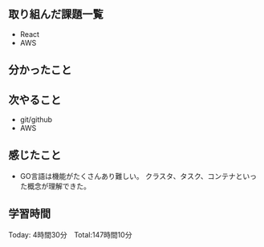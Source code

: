 ## 取り組んだ課題一覧

- React
- AWS


## 分かったこと


## 次やること　

- git/github
- AWS


## 感じたこと

- GO言語は機能がたくさんあり難しい。
クラスタ、タスク、コンテナといった概念が理解できた。


## 学習時間

Today: 4時間30分　Total:147時間10分